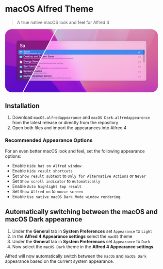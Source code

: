 # macOS Alfred Theme

> A true native macOS look and feel for Alfred 4

![macOS Alfred Theme](media/macos-alfred-theme.png)

## Installation

1. Download `macOS.alfredappearance` and `macOS Dark.alfredappearence` from the latest release or directly from the repository
2. Open both files and import the appearances into Alfred 4

### Recommended Appearance Options

For an even better macOS look and feel, set the following appearance options:

- Enable `Hide hat on Alfred window`
- Enable `Hide result shortcuts`
- Set `Show result subtext` to `Only for Alternative Actions` or `Never`
- Set `Show scroll indicator` to `Automatically`
- Enable `Auto highlight top result`
- Set `Show Alfred on` to `mouse screen`
- Enable `Use native macOS Dark Mode window rendering`

## Automatically switching between the macOS and macOS Dark appearance

1. Under the **General** tab in **System Preferences** set `Appearance` to `Light`
2. In the **Alfred 4 Appearance settings** select the `macOS` theme
3. Under the **General** tab in **System Preferences** set `Appearance` to `Dark`
4. Now select the `macOS Dark` theme in the **Alfred 4 Appearance settings**

Alfred will now automatically switch between the `macOS` and `macOS Dark` appearance based on the current system appearance.

